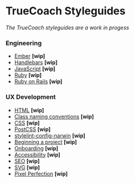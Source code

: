 # TrueCoach Styleguides


*The TrueCoach styleguides are a work in progess*


### Engineering

+ [Ember](https://github.com/truecoach/styleguides/blob/master/engineering/ember.md) **[wip]**
+ [Handlebars](https://github.com/truecoach/styleguides/blob/master/engineering/handlebars.md) **[wip]**
+ [JavaScript](https://github.com/truecoach/styleguides/blob/master/engineering/javascript.md) **[wip]**
+ [Ruby](https://github.com/truecoach/styleguides/blob/master/engineering/ruby.md) **[wip]**
+ [Ruby on Rails](https://github.com/truecoach/styleguides/blob/master/engineering/rails.md) **[wip]**

### UX Development

+ [HTML](https://github.com/truecoach/styleguides/blob/master/ux-dev/html.md) **[wip]**
+ [Class naming conventions](https://github.com/truecoach/styleguides/blob/master/ux-dev/class-naming-conventions.md) **[wip]**
+ [CSS](https://github.com/truecoach/styleguides/blob/master/ux-dev/css.md) **[wip]**
+ [PostCSS](https://github.com/truecoach/styleguides/blob/master/ux-dev/postcss.md) **[wip]**
+ [stylelint-config-narwin](https://github.com/truecoach/styleguides/blob/master/ux-dev/stylelint-config-narwin.md) **[wip]**
+ [Beginning a project](https://github.com/truecoach/styleguides/blob/master/ux-dev/beginning-a-project.md) **[wip]**
+ [Onboarding](https://github.com/truecoach/styleguides/blob/master/ux-dev/ux-developer-onboarding.md) **[wip]**
+ [Accessibility](https://github.com/truecoach/styleguides/blob/master/ux-dev/accessibility-a11y.md) **[wip]**
+ [SEO](https://github.com/truecoach/styleguides/blob/master/ux-dev/seo.md) **[wip]**
+ [SVG](https://github.com/truecoach/styleguides/blob/master/ux-dev/svg.md) **[wip]**
+ [Pixel Perfection](https://github.com/truecoach/styleguides/blob/master/ux-dev/pixel-perfection.md) **[wip]**
